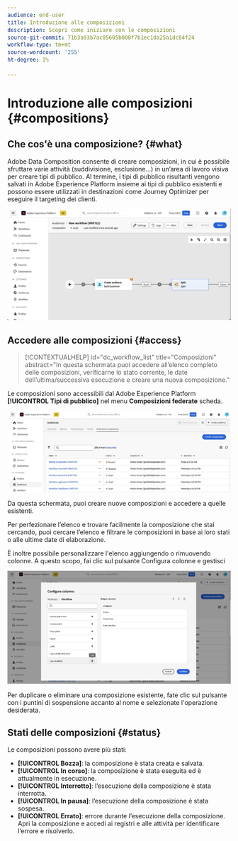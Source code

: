 ```yaml
---
audience: end-user
title: Introduzione alle composizioni
description: Scopri come iniziare con le composizioni
source-git-commit: 71b3a93b7ac85605b008f7b1ec1da25a1dc84f24
workflow-type: tm+mt
source-wordcount: '255'
ht-degree: 1%

---
```


# Introduzione alle composizioni {#compositions}

## Che cos&#39;è una composizione? {#what}

Adobe Data Composition consente di creare composizioni, in cui è possibile sfruttare varie attività (suddivisione, esclusione...) in un’area di lavoro visiva per creare tipi di pubblico. Al termine, i tipi di pubblico risultanti vengono salvati in Adobe Experience Platform insieme ai tipi di pubblico esistenti e possono essere utilizzati in destinazioni come Journey Optimizer per eseguire il targeting dei clienti.

![](assets/composition-example.png)

## Accedere alle composizioni {#access}

>[!CONTEXTUALHELP]
>id="dc_workflow_list"
>title="Composizioni"
>abstract="In questa schermata puoi accedere all’elenco completo delle composizioni, verificarne lo stato corrente, le date dell’ultima/successiva esecuzione e creare una nuova composizione."

Le composizioni sono accessibili dal Adobe Experience Platform **[!UICONTROL Tipi di pubblico]** nel menu **Composizioni federate** scheda.

![](assets/compositions-list.png)

Da questa schermata, puoi creare nuove composizioni e accedere a quelle esistenti.

Per perfezionare l’elenco e trovare facilmente la composizione che stai cercando, puoi cercare l’elenco e filtrare le composizioni in base ai loro stati o alle ultime date di elaborazione.

È inoltre possibile personalizzare l&#39;elenco aggiungendo o rimuovendo colonne. A questo scopo, fai clic sul pulsante Configura colonne e gestisci

![](assets/compositions-columns.png)

Per duplicare o eliminare una composizione esistente, fate clic sul pulsante con i puntini di sospensione accanto al nome e selezionate l&#39;operazione desiderata.

## Stati delle composizioni {#status}

Le composizioni possono avere più stati:

* **[!UICONTROL Bozza]**: la composizione è stata creata e salvata.
* **[!UICONTROL In corso]**: la composizione è stata eseguita ed è attualmente in esecuzione.
* **[!UICONTROL Interrotto]**: l’esecuzione della composizione è stata interrotta.
* **[!UICONTROL In pausa]**: l’esecuzione della composizione è stata sospesa.
* **[!UICONTROL Errato]**: errore durante l’esecuzione della composizione. Apri la composizione e accedi ai registri e alle attività per identificare l’errore e risolverlo.
